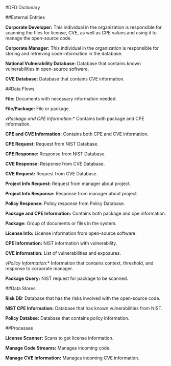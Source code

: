 #DFD Dictionary

##External Entities 

**Corporate Developer:** This individual in the organization is responsible for scanning the files for license, CVE, as well as CPE values and using it to manage the open-source code. 

**Corporate Manager:** This individual in the organization is responsible for storing and retreiving code information in the database.

**National Vulnerability Database:** Database that contains known vulnerabilities in open-source software.

**CVE Database:** Database that contains CVE information.

##Data Flows

**File:** Documents with necessary information needed.

**File/Package:** File or package.

*vPackage and CPE Information:** Contains both package and CPE information.

**CPE and CVE Information:** Contains both CPE and CVE information.

**CPE Request:** Request from NIST Database.

**CPE Response:** Response from NIST Database.

**CVE Response:** Response from CVE Database.

**CVE Request:** Request from CVE Database.

**Project Info Request:** Request from manager about project.

**Project Info Response:** Response from manager about project.

**Policy Response:** Policy response from Policy Database.

**Package and CPE Information:** Contains both package and cpe information.

**Package:** Group of documents or files in the system.

**License Info:** License information from open-source software.

**CPE Information:** NIST information with vulnerability.

**CVE Information:** List of vulnerabilities and exposures.

*vPolicy Information:** Information that contains context, threshold, and response to corporate manager.

**Package Query:** NIST request for package to be scanned.

##Data Stores

**Risk DB:** Database that has the risks involved with the open-source code.

**NIST CPE Information:** Database that has known vulnerabilities from NIST.

**Policy Databse:** Database that contains policy information.

##Processes

**License Scanner:** Scans to get license information.

**Manage Code Streams:** Manages incoming code.

**Manage CVE Information:** Manages incoming CVE information.


